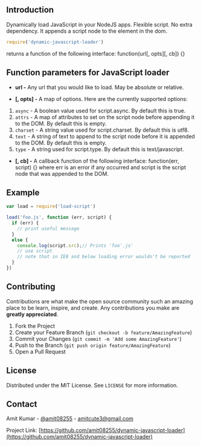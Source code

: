 ## Introduction
Dynamically load JavaScript in your NodeJS apps. Flexible script. No extra dependency. It appends a script node to the <head> element in the dom.
```js 
require('dynamic-javascript-loader')
``` 
returns a function of the following interface: function(url[, opts][, cb]) {}

## Function parameters for JavaScript loader

* **url -** Any url that you would like to load. May be absolute or relative.

* **[, opts] -** A map of options. Here are the currently supported options:

1. ```async``` - A boolean value used for script.async. By default this is true.
2. ```attrs``` - A map of attributes to set on the script node before appending it to the DOM. By default this is empty.
3. ```charset``` - A string value used for script.charset. By default this is utf8.
4. ```text``` - A string of text to append to the script node before it is appended to the DOM. By default this is empty.
5. ```type``` - A string used for script.type. By default this is text/javascript.

* **[, cb] -** A callback function of the following interface: function(err, script) {} where err is an error if any occurred and script is the script node that was appended to the DOM.

## Example

```js
var load = require('load-script')

load('foo.js', function (err, script) {
  if (err) {
    // print useful message
  }
  else {
    console.log(script.src);// Prints 'foo'.js'
    // use script
    // note that in IE8 and below loading error wouldn't be reported
  }
})
```
<!-- CONTRIBUTING -->
## Contributing

Contributions are what make the open source community such an amazing place to be learn, inspire, and create. Any contributions you make are **greatly appreciated**.

1. Fork the Project
2. Create your Feature Branch (`git checkout -b feature/AmazingFeature`)
3. Commit your Changes (`git commit -m 'Add some AmazingFeature'`)
4. Push to the Branch (`git push origin feature/AmazingFeature`)
5. Open a Pull Request


<!-- LICENSE -->
## License

Distributed under the MIT License. See `LICENSE` for more information.



<!-- CONTACT -->
## Contact

Amit Kumar - [@amit08255](https://twitter.com/amit08255) - amitcute3@gmail.com

Project Link: [https://github.com/amit08255/dynamic-javascript-loader](https://github.com/amit08255/dynamic-javascript-loader)

